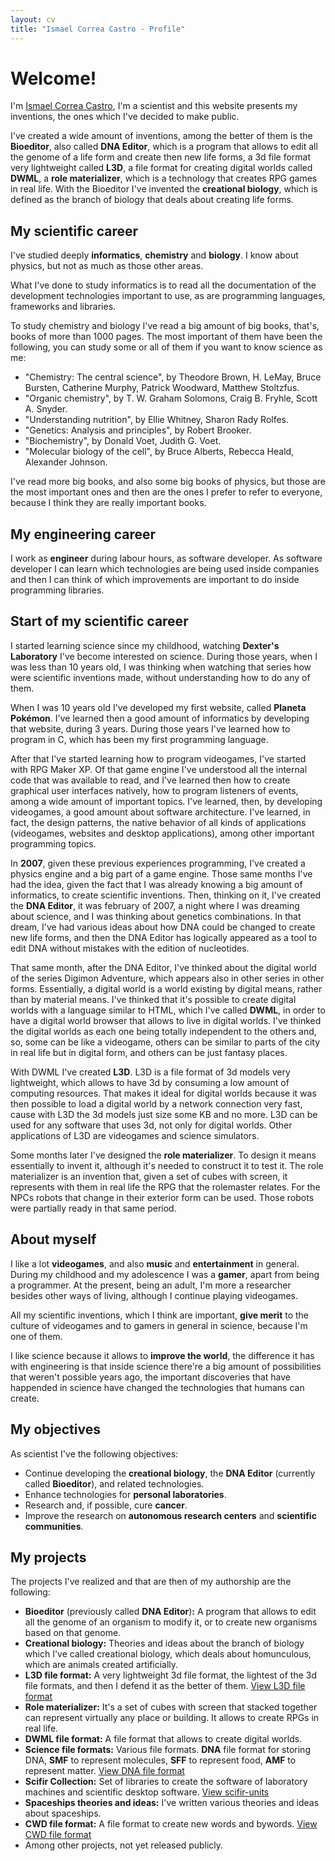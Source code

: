 ```yaml
---
layout: cv
title: "Ismael Correa Castro - Profile"
---
```


# Welcome!

I'm [Ismael Correa Castro](https://github.com/Iarfen), I'm a scientist and this website presents my inventions, the ones which I've decided to make public.

I've created a wide amount of inventions, among the better of them is the **Bioeditor**, also called **DNA Editor**, which is a program that allows to edit all the genome of a life form and create then new life forms, a 3d file format very lightweight called **L3D**, a file format for creating digital worlds called **DWML**, a **role materializer**, which is a technology that creates RPG games in real life. With the Bioeditor I've invented the **creational biology**, which is defined as the branch of biology that deals about creating life forms.

## My scientific career

I've studied deeply **informatics**, **chemistry** and **biology**. I know about physics, but not as much as those other areas.

What I've done to study informatics is to read all the documentation of the development technologies important to use, as are programming languages, frameworks and libraries.

To study chemistry and biology I've read a big amount of big books, that's, books of more than 1000 pages. The most important of them have been the following, you can study some or all of them if you want to know science as me:

- "Chemistry: The central science", by Theodore Brown, H. LeMay, Bruce Bursten, Catherine Murphy, Patrick Woodward, Matthew Stoltzfus.
- "Organic chemistry", by T. W. Graham Solomons, Craig B. Fryhle, Scott A. Snyder.
- "Understanding nutrition", by Ellie Whitney, Sharon Rady Rolfes.
- "Genetics: Analysis and principles", by Robert Brooker.
- "Biochemistry", by Donald Voet, Judith G. Voet.
- "Molecular biology of the cell", by Bruce Alberts, Rebecca Heald, Alexander Johnson.

I've read more big books, and also some big books of physics, but those are the most important ones and then are the ones I prefer to refer to everyone, because I think they are really important books.

## My engineering career

I work as **engineer** during labour hours, as software developer. As software developer I can learn which technologies are being used inside companies and then I can think of which improvements are important to do inside programming libraries.

## Start of my scientific career

I started learning science since my childhood, watching **Dexter's Laboratory** I've become interested on science. During those years, when I was less than 10 years old, I was thinking when watching that series how were scientific inventions made, without understanding how to do any of them.

When I was 10 years old I've developed my first website, called **Planeta Pokémon**. I've learned then a good amount of informatics by developing that website, during 3 years. During those years I've learned how to program in C, which has been my first programming language.

After that I've started learning how to program videogames, I've started with RPG Maker XP. Of that game engine I've understood all the internal code that was available to read, and I've learned then how to create graphical user interfaces natively, how to program listeners of events, among a wide amount of important topics. I've learned, then, by developing videogames, a good amount about software architecture. I've learned, in fact, the design patterns, the native behavior of all kinds of applications (videogames, websites and desktop applications), among other important programming topics.

In **2007**, given these previous experiences programming, I've created a physics engine and a big part of a game engine. Those same months I've had the idea, given the fact that I was already knowing a big amount of informatics, to create scientific inventions. Then, thinking on it, I've created the **DNA Editor**, it was february of 2007, a night where I was dreaming about science, and I was thinking about genetics combinations. In that dream, I've had various ideas about how DNA could be changed to create new life forms, and then the DNA Editor has logically appeared as a tool to edit DNA without mistakes with the edition of nucleotides.

That same month, after the DNA Editor, I've thinked about the digital world of the series Digimon Adventure, which appears also in other series in other forms. Essentially, a digital world is a world existing by digital means, rather than by material means. I've thinked that it's possible to create digital worlds with a language similar to HTML, which I've called **DWML**, in order to have a digital world browser that allows to live in digital worlds. I've thinked the digital worlds as each one being totally independent to the others and, so, some can be like a videogame, others can be similar to parts of the city in real life but in digital form, and others can be just fantasy places.

With DWML I've created **L3D**. L3D is a file format of 3d models very lightweight, which allows to have 3d by consuming a low amount of computing resources. That makes it ideal for digital worlds because it was then possible to load a digital world by a network connection very fast, cause with L3D the 3d models just size some KB and no more. L3D can be used for any software that uses 3d, not only for digital worlds. Other applications of L3D are videogames and science simulators.

Some months later I've designed the **role materializer**. To design it means essentially to invent it, although it's needed to construct it to test it. The role materializer is an invention that, given a set of cubes with screen, it represents with them in real life the RPG that the rolemaster relates. For the NPCs robots that change in their exterior form can be used. Those robots were partially ready in that same period.

## About myself

I like a lot **videogames**, and also **music** and **entertainment** in general. During my childhood and my adolescence I was a **gamer**, apart from being a programmer. At the present, being an adult, I'm more a researcher besides other ways of living, although I continue playing videogames.

All my scientific inventions, which I think are important, **give merit** to the culture of videogames and to gamers in general in science, because I'm one of them.

I like science because it allows to **improve the world**, the difference it has with engineering is that inside science there're a big amount of possibilities that weren't possible years ago, the important discoveries that have happended in science have changed the technologies that humans can create.

## My objectives

As scientist I've the following objectives:

- Continue developing the **creational biology**, the **DNA Editor** (currently called **Bioeditor**), and related technologies.
- Enhance technologies for **personal laboratories**.
- Research and, if possible, cure **cancer**.
- Improve the research on **autonomous research centers** and **scientific communities**.

## My projects

The projects I've realized and that are then of my authorship are the following:

- **Bioeditor** (previously called **DNA Editor**)**:** A program that allows to edit all the genome of an organism to modify it, or to create new organisms based on that genome.
- **Creational biology:** Theories and ideas about the branch of biology which I've called creational biology, which deals about homunculous, which are animals created artificially.
- **L3D file format:** A very lightweight 3d file format, the lightest of the 3d file formats, and then I defend it as the better of them. [View L3D file format](https://github.com/scifir/l3d-file-format)
- **Role materializer:** It's a set of cubes with screen that stacked together can represent virtually any place or building. It allows to create RPGs in real life.
- **DWML file format:** A file format that allows to create digital worlds.
- **Science file formats:** Various file formats. **DNA** file format for storing DNA, **SMF** to represent molecules, **SFF** to represent food, **AMF** to represent matter. [View DNA file format](https://github.com/scifir/dna-file-format)
- **Scifir Collection:** Set of libraries to create the software of laboratory machines and scientific desktop software. [View scifir-units](https://github.com/scifir/scifir-units)
- **Spaceships theories and ideas:** I've written various theories and ideas about spaceships.
- **CWD file format:** A file format to create new words and bywords. [View CWD file format](https://github.com/scifir/cwd-file-format)
- Among other projects, not yet released publicly.

